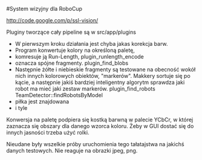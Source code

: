 #System wizyjny dla RoboCup

http://code.google.com/p/ssl-vision/

Pluginy tworzące cały pipeline są w src/app/plugins
  * W pierwszym kroku działania jest chyba jakas korekcja barw.
  * Program konwertuje kolory na określoną paletę,
  * komresuje ją Run-Length, plugin\_runlength\_encode
  * oznacza spójne fragmenty. plugin\_find\_blobs
  * Następnie żółte i niebieskie fragmenty są testowane na obecność wokół nich innych kolorowych obiektów, "markerów". Makkery sortuje się po kącie, a następnie jakiś bardziej inteligentny algorytm sprawdza jaki robot ma mieć jaki zestaw markerów. plugin\_find\_robots TeamDetector::findRobotsByModel
  * piłka jest znajdowana
  * i tyle

Konwersja na paletę podpiera się kostką barwną w palecie YCbCr, w której zaznacza się obszary dla danego wzorca koloru. Żeby w GUI dostać się do innych jasności trzeba użyć rolki.

Nieudane były wszelkie próby uruchomienia tego tałatajstwa na jakichś danych testowych. Nie reaguje na obrazki jpeg, png.